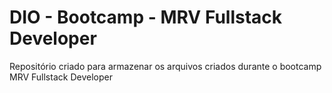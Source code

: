 # DIO - Bootcamp - MRV Fullstack Developer
Repositório criado para armazenar os arquivos criados durante o bootcamp MRV Fullstack Developer
